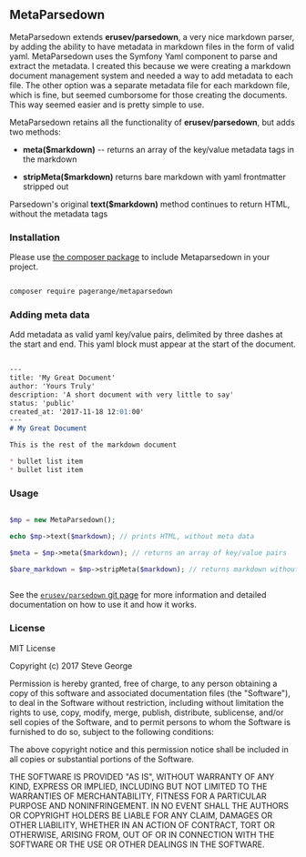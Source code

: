 ## MetaParsedown

MetaParsedown extends **erusev/parsedown**, a very nice markdown parser, by adding the ability to have metadata in markdown files in the form of valid yaml.  MetaParsedown uses the Symfony Yaml component to parse and extract the metadata.  I created this because we were creating a markdown document management system and needed a way to add metadata to each file.  The other option was a separate metadata file for each markdown file, which is fine, but seemed cumborsome for those creating the documents.  This way seemed easier and is pretty simple to use.

MetaParsedown retains all the functionality of **erusev/parsedown**, but adds two methods:

* **meta($markdown)** -- returns an array of the key/value metadata tags in the markdown

* **stripMeta($markdown)** returns bare markdown with yaml frontmatter stripped out

Parsedown's original **text($markdown)** method continues to return HTML, without the metadata tags

### Installation

Please use [the composer package](https://packagist.org/packages/pagerange/metaparsedown) to include Metaparsedown in your project.

```bash

composer require pagerange/metaparsedown

```

### Adding meta data

Add metadata as valid yaml key/value pairs, delimited by three dashes at the start and end.  This yaml block must appear at the start of the document.  

```markdown
    
---
title: 'My Great Document'
author: 'Yours Truly'
description: 'A short document with very little to say'
status: 'public'
created_at: '2017-11-18 12:01:00'
---
# My Great Document

This is the rest of the markdown document

* bullet list item
* bullet list item

```

### Usage

``` php

$mp = new MetaParsedown(); 

echo $mp->text($markdown); // prints HTML, without meta data

$meta = $mp->meta($markdown); // returns an array of key/value pairs

$bare_markdown = $mp->stripMeta($markdown); // returns markdown without yaml block
  
```

See the [`erusev/parsedown` git page](https://github.com/erusev/parsedown) for more information and detailed documentation on how to use it and how it works.

### License

MIT License

Copyright (c) 2017 Steve George

Permission is hereby granted, free of charge, to any person obtaining a copy
of this software and associated documentation files (the "Software"), to deal
in the Software without restriction, including without limitation the rights
to use, copy, modify, merge, publish, distribute, sublicense, and/or sell
copies of the Software, and to permit persons to whom the Software is
furnished to do so, subject to the following conditions:

The above copyright notice and this permission notice shall be included in all
copies or substantial portions of the Software.

THE SOFTWARE IS PROVIDED "AS IS", WITHOUT WARRANTY OF ANY KIND, EXPRESS OR
IMPLIED, INCLUDING BUT NOT LIMITED TO THE WARRANTIES OF MERCHANTABILITY,
FITNESS FOR A PARTICULAR PURPOSE AND NONINFRINGEMENT. IN NO EVENT SHALL THE
AUTHORS OR COPYRIGHT HOLDERS BE LIABLE FOR ANY CLAIM, DAMAGES OR OTHER
LIABILITY, WHETHER IN AN ACTION OF CONTRACT, TORT OR OTHERWISE, ARISING FROM,
OUT OF OR IN CONNECTION WITH THE SOFTWARE OR THE USE OR OTHER DEALINGS IN THE
SOFTWARE.





